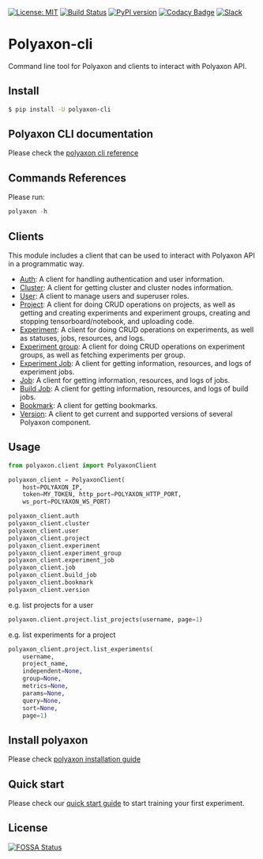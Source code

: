 [![License: MIT](https://img.shields.io/badge/License-MIT-green.svg)](LICENSE)
[![Build Status](https://travis-ci.org/polyaxon/polyaxon-cli.svg?branch=master)](https://travis-ci.org/polyaxon/polyaxon-cli)
[![PyPI version](https://badge.fury.io/py/polyaxon-cli.svg)](https://badge.fury.io/py/polyaxon-cli)
[![Codacy Badge](https://api.codacy.com/project/badge/Grade/71ac59d072a241e8aa25d01dd45773a0)](https://www.codacy.com/app/polyaxon/polyaxon-cli?utm_source=github.com&amp;utm_medium=referral&amp;utm_content=polyaxon/polyaxon-cli&amp;utm_campaign=Badge_Grade)
[![Slack](https://img.shields.io/badge/chat-on%20slack-aadada.svg?logo=slack&longCache=true)](https://join.slack.com/t/polyaxon/shared_invite/enQtMzQ0ODc2MDg1ODc0LWY2ZTdkMTNmZjBlZmRmNjQxYmYwMTBiMDZiMWJhODI2ZTk0MDU4Mjg5YzA5M2NhYzc5ZjhiMjczMDllYmQ2MDg)

# Polyaxon-cli

Command line tool for Polyaxon and clients to interact with Polyaxon API.


## Install

```bash
$ pip install -U polyaxon-cli
```

## Polyaxon CLI documentation

Please check the [polyaxon cli reference](https://docs.polyaxon.com/references/polyaxon-cli/)


## Commands References

Please run:

```python
polyaxon -h
```

## Clients

This module includes a client that can be used to interact
with Polyaxon API in a programmatic way.

 * [Auth](https://docs.polyaxon.com/references/polyaxon-client-python/auth): A client for handling authentication and user information.
 * [Cluster](https://docs.polyaxon.com/references/polyaxon-client-python/cluster): A client for getting cluster and cluster nodes information.
 * [User](https://docs.polyaxon.com/references/polyaxon-client-python/user): A client to manage users and superuser roles.
 * [Project](https://docs.polyaxon.com/references/polyaxon-client-python/project): A client for doing CRUD operations on projects, as well as getting and creating experiments and experiment groups, creating and stopping tensorboard/notebook, and uploading code.
 * [Experiment](https://docs.polyaxon.com/references/polyaxon-client-python/experiment): A client for doing CRUD operations on experiments, as well as statuses, jobs, resources, and logs.
 * [Experiment group](https://docs.polyaxon.com/references/polyaxon-client-python/experiment-group): A client for doing CRUD operations on experiment groups, as well as fetching experiments per group.
 * [Experiment Job](https://docs.polyaxon.com/references/polyaxon-client-python/experiment-job): A client for getting information, resources, and logs of experiment jobs.
 * [Job](https://docs.polyaxon.com/references/polyaxon-client-python/job): A client for getting information, resources, and logs of jobs.
 * [Build Job](https://docs.polyaxon.com/references/polyaxon-client-python/build-job): A client for getting information, resources, and logs of build jobs.
 * [Bookmark](https://docs.polyaxon.com/references/polyaxon-client-python/bookmark): A client for getting bookmarks.
 * [Version](https://docs.polyaxon.com/references/polyaxon-client-python/version): A client to get current and supported versions of several Polyaxon component.


## Usage

```python
from polyaxon.client import PolyaxonClient

polyaxon_client = PolyaxonClient(
    host=POLYAXON_IP,
    token=MY_TOKEN, http_port=POLYAXON_HTTP_PORT,
    ws_port=POLYAXON_WS_PORT)

polyaxon_client.auth
polyaxon_client.cluster
polyaxon_client.user
polyaxon_client.project
polyaxon_client.experiment
polyaxon_client.experiment_group
polyaxon_client.experiment_job
polyaxon_client.job
polyaxon_client.build_job
polyaxon_client.bookmark
polyaxon_client.version
```

e.g. list projects for a user

```python
polyaxon.client.project.list_projects(username, page=1)
```

e.g. list experiments for a project

```python
polyaxon_client.project.list_experiments(
    username,
    project_name,
    independent=None,
    group=None,
    metrics=None,
    params=None,
    query=None,
    sort=None,
    page=1)
```

## Install polyaxon

Please check [polyaxon installation guide](https://docs.polyaxon.com/setup/)


## Quick start

Please check our [quick start guide](https://docs.polyaxon.com/concepts/quick-start/) to start training your first experiment.

## License

[![FOSSA Status](https://app.fossa.io/api/projects/git%2Bgithub.com%2Fpolyaxon%2Fpolyaxon-cli.svg?type=large)](https://app.fossa.io/projects/git%2Bgithub.com%2Fpolyaxon%2Fpolyaxon-cli?ref=badge_large)
